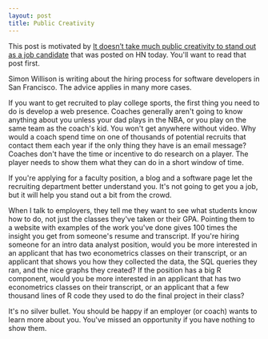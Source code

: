 ```yaml
---
layout: post
title: Public Creativity
---
```

This post is motivated by [
It doesn’t take much public creativity to stand out as a job candidate](https://simonwillison.net/2021/Jul/17/standing-out/) that was posted on HN today. You'll want to read that post first.

Simon Willison is writing about the hiring process for software developers in San Francisco. The advice applies in many more cases.

If you want to get recruited to play college sports, the first thing you need to do is develop a web presence. Coaches generally aren't going to know anything about you unless your dad plays in the NBA, or you play on the same team as the coach's kid. You won't get anywhere without video. Why would a coach spend time on one of thousands of potential recruits that contact them each year if the only thing they have is an email message? Coaches don't have the time or incentive to do research on a player. The player needs to show them what they can do in a short window of time.

If you're applying for a faculty position, a blog and a software page let the recruiting department better understand you. It's not going to get you a job, but it will help you stand out a bit from the crowd.

When I talk to employers, they tell me they want to see what students know how to do, not just the classes they've taken or their GPA. Pointing them to a website with examples of the work you've done gives 100 times the insight you get from someone's resume and transcript. If you're hiring someone for an intro data analyst position, would you be more interested in an applicant that has two econometrics classes on their transcript, or an applicant that shows you how they collected the data, the SQL queries they ran, and the nice graphs they created? If the position has a big R component, would you be more interested in an applicant that has two econometrics classes on their transcript, or an applicant that a few thousand lines of R code they used to do the final project in their class?

It's no silver bullet. You should be happy if an employer (or coach) wants to learn more about you. You've missed an opportunity if you have nothing to show them.